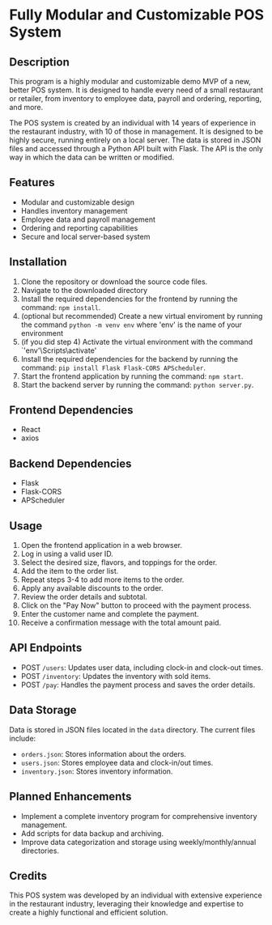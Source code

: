 # Fully Modular and Customizable POS System

## Description
This program is a highly modular and customizable demo MVP of a new, better POS system. It is designed to handle every need of a small restaurant or retailer, from inventory to employee data, payroll and ordering, reporting, and more.

The POS system is created by an individual with 14 years of experience in the restaurant industry, with 10 of those in management. It is designed to be highly secure, running entirely on a local server. The data is stored in JSON files and accessed through a Python API built with Flask. The API is the only way in which the data can be written or modified.

## Features
- Modular and customizable design
- Handles inventory management
- Employee data and payroll management
- Ordering and reporting capabilities
- Secure and local server-based system

## Installation
1. Clone the repository or download the source code files.
2. Navigate to the downloaded directory
3. Install the required dependencies for the frontend by running the command: `npm install`.
4. (optional but recommended) Create a new virtual enviroment by running the command `python -m venv env` where 'env' is the name of your environment
5. (if you did step 4) Activate the virtual environment with the command `\'env'\Scripts\activate'
6. Install the required dependencies for the backend by running the command: `pip install Flask Flask-CORS APScheduler`.
7. Start the frontend application by running the command: `npm start`.
8. Start the backend server by running the command: `python server.py`.

## Frontend Dependencies
- React
- axios

## Backend Dependencies
- Flask
- Flask-CORS
- APScheduler

## Usage
1. Open the frontend application in a web browser.
2. Log in using a valid user ID.
3. Select the desired size, flavors, and toppings for the order.
4. Add the item to the order list.
5. Repeat steps 3-4 to add more items to the order.
6. Apply any available discounts to the order.
7. Review the order details and subtotal.
8. Click on the "Pay Now" button to proceed with the payment process.
9. Enter the customer name and complete the payment.
10. Receive a confirmation message with the total amount paid.

## API Endpoints
- POST `/users`: Updates user data, including clock-in and clock-out times.
- POST `/inventory`: Updates the inventory with sold items.
- POST `/pay`: Handles the payment process and saves the order details.

## Data Storage
Data is stored in JSON files located in the `data` directory. The current files include:
- `orders.json`: Stores information about the orders.
- `users.json`: Stores employee data and clock-in/out times.
- `inventory.json`: Stores inventory information.

## Planned Enhancements
- Implement a complete inventory program for comprehensive inventory management.
- Add scripts for data backup and archiving.
- Improve data categorization and storage using weekly/monthly/annual directories.

## Credits
This POS system was developed by an individual with extensive experience in the restaurant industry, leveraging their knowledge and expertise to create a highly functional and efficient solution.

